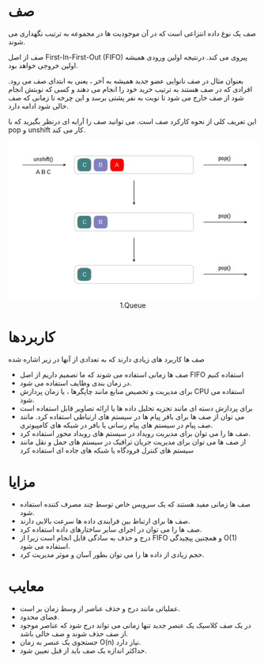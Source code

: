 # صف

صف یک نوع داده انتزاعی است که در آن موجودیت ها در مجموعه به ترتیب نگهداری می شوند.

صف از اصل First-In-First-Out (FIFO) پیروی می کند. درنتیجه اولین ورودی همیشه اولین خروجی خواهد بود.

بعنوان مثال در صف نانوایی عضو جدید همیشه به آخر ، یعنی به ابتدای صف می رود. افرادی که در صف هستند به ترتیب خرید خود را انجام می دهند و کسی که نوبتش انجام شود از صف خارج می شود تا نوبت به نفر پشتی برسد و این چرخه تا زمانی که صف خالی شود ادامه دارد.

این تعریف کلی از نحوه کارکرد صف است. می توانید صف را آرایه ای درنظر بگیرید که با pop و unshift کار می کند.

<div align="center">
  <img src="https://github.com/mmdzov/data-structure/blob/main/assets/Queue1.0.jpg" alt="1.Queue" />
  <div>1.Queue</div>
</div>

# کاربردها

صف ها کاربرد های زیادی دارند که به تعدادی از آنها در زیر اشاره شده

- صف ها زمانی استفاده می شوند که ما تصمیم داریم از اصل FIFO استفاده کنیم
- در زمان بندی وظایف استفاده می شود.
- برای مدیریت و تخصیص منابع مانند چاپگرها ، یا زمان پردازش CPU استفاده می شود.
- برای پردازش دسته ای مانند تجزیه تحلیل داده ها یا ارائه تصاویر قابل استفاده است
- می توان از صف ها برای بافر پیام ها در سیستم های ارتباطی استفاده کرد. مانند صف پیام در سیستم های پیام رسانی یا بافر در شبکه های کامپیوتری.
- صف ها را می توان برای مدیریت رویداد در سیستم های رویداد محور استفاده کرد.
- از صف ها می توان برای مدیریت جریان ترافیک در سیستم های حمل و نقل مانند سیستم های کنترل فرودگاه یا شبکه های جاده ای استفاده کرد


# مزایا

- صف ها زمانی مفید هستند که یک سرویس خاص توسط چند مصرف کننده استفاده شود.
- صف ها برای ارتباط بین فرایندی داده ها سرعت بالایی دارند.
- صف ها را می توان در اجرای سایر ساختارهای داده استفاده کرد.
- درج و حذف به سادگی قابل انجام است زیرا از FIFO و همچنین پیچیدگی O(1) استفاده می شود.
- حجم زیادی از داده ها را می توان بطور آسان و موثر مدیریت کرد.


# معایب

- عملیاتی مانند درج و حذف عناصر از وسط زمان بر است.
- فضای محدود.
- در یک صف کلاسیک یک عنصر جدید تنها زمانی می تواند درج شود که عناصر موجود از صف حذف شوند و صف خالی باشد.
- جستجوی یک عنصر به زمان O(n) نیاز دارد.
- حداکثر اندازه یک صف باید از قبل تعیین شود.

